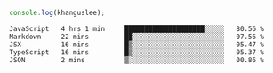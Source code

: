 ```js
console.log(khanguslee);
```

<!--START_SECTION:waka-->
```text
JavaScript   4 hrs 1 min     ████████████████████░░░░░   80.56 % 
Markdown     22 mins         ██░░░░░░░░░░░░░░░░░░░░░░░   07.56 % 
JSX          16 mins         █▒░░░░░░░░░░░░░░░░░░░░░░░   05.47 % 
TypeScript   16 mins         █▒░░░░░░░░░░░░░░░░░░░░░░░   05.37 % 
JSON         2 mins          ▒░░░░░░░░░░░░░░░░░░░░░░░░   00.86 % 
```
<!--END_SECTION:waka-->

<!--
**khanguslee/khanguslee** is a ✨ _special_ ✨ repository because its `README.md` (this file) appears on your GitHub profile.

Here are some ideas to get you started:

- 🔭 I’m currently working on ...
- 🌱 I’m currently learning ...
- 👯 I’m looking to collaborate on ...
- 🤔 I’m looking for help with ...
- 💬 Ask me about ...
- 📫 How to reach me: ...
- 😄 Pronouns: ...
- ⚡ Fun fact: ...
-->
